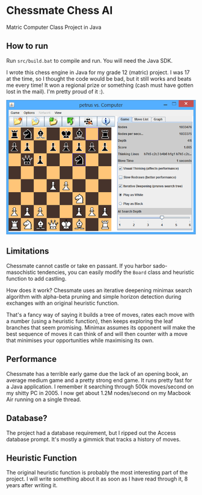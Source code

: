 # Chessmate Chess AI
Matric Computer Class Project in Java

## How to run
Run `src/build.bat` to compile and run. You will need the Java SDK.

I wrote this chess engine in Java for my grade 12 (matric) project. I was 17 at the time, so I thought the code would be bad, but it still works and beats me every time! It won a regional prize or something (cash must have gotten lost in the mail). I'm pretty proud of it :).

![Chessmate Screenshot](/chessmate-screenshot.png "Chessmate Playing")

## Limitations
Chessmate cannot castle or take en passant. If you harbor sado-masochistic tendencies, you can easily modify the `Board` class and heuristic function to add castling.

How does it work?
Chessmate uses an iterative deepening minimax search algorithm with alpha-beta pruning and simple horizon detection during exchanges with an original heuristic function.

That's a fancy way of saying it builds a tree of moves, rates each move with a number (using a heuristic function), then keeps exploring the leaf branches that seem promising. Minimax assumes its opponent will make the best sequence of moves it can think of and will then counter with a move that minimises your opportunities while maximising its own.

## Performance 
Chessmate has a terrible early game due the lack of an opening book, an average medium game and a pretty strong end game. It runs pretty fast for a Java application. I remember it searching through 500k moves/second on my shitty PC in 2005. I now get about 1.2M nodes/second on my Macbook Air running on a single thread.

## Database?
The project had a database requirement, but I ripped out the Access database prompt. It's mostly a gimmick that tracks a history of moves.

## Heuristic Function
The original heuristic function is probably the most interesting part of the project. I will write something about it as soon as I have read through it, 8 years after writing it.
